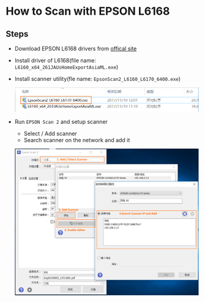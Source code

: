 # How to Scan with EPSON L6168

## Steps
* Download EPSON L6168 drivers from [offical site](http://www.epson.com.cn/Apps/tech_support/GuideDrive.aspx?columnid=384)
* Install driver of L6168(file name: `L6160_x64_261JAUsHomeExportAsiaML.exe`)
* Install scanner utility(fle name: `EpsonScan2_L6160_L6170_6400.exe`)

   ![](images/01.png)
* Run `EPSON Scan 2` and setup scanner
   * Select / Add scanner
   * Search scanner on the network and add it

   ![](images/02.png)
